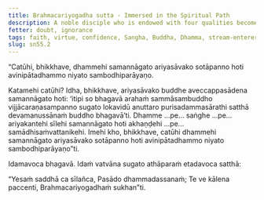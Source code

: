 ```yaml
---
title: Brahmacariyogadha sutta - Immersed in the Spiritual Path
description: A noble disciple who is endowed with four qualities becomes a stream-enterer, not liable to states of suffering, and destined for Nibbāna.
fetter: doubt, ignorance
tags: faith, virtue, confidence, Sangha, Buddha, Dhamma, stream-enterer, Nibbāna, doubt, ignorance, sn, sn45-56, sn55
slug: sn55.2
---
```


“Catūhi, bhikkhave, dhammehi samannāgato ariyasāvako sotāpanno hoti avinipātadhammo niyato sambodhiparāyaṇo.

Katamehi catūhi? Idha, bhikkhave, ariyasāvako buddhe aveccappasādena samannāgato hoti: ‘itipi so bhagavā arahaṁ sammāsambuddho vijjācaraṇasampanno sugato lokavidū anuttaro purisadammasārathi satthā devamanussānaṁ buddho bhagavā’ti. Dhamme …pe… saṅghe …pe… ariyakantehi sīlehi samannāgato hoti akhaṇḍehi …pe… samādhisaṁvattanikehi. Imehi kho, bhikkhave, catūhi dhammehi samannāgato ariyasāvako sotāpanno hoti avinipātadhammo niyato sambodhiparāyaṇo”ti.

Idamavoca bhagavā. Idaṁ vatvāna sugato athāparaṁ etadavoca satthā:

“Yesaṁ saddhā ca sīlañca,
Pasādo dhammadassanaṁ;
Te ve kālena paccenti,
Brahmacariyogadhaṁ sukhan”ti.
